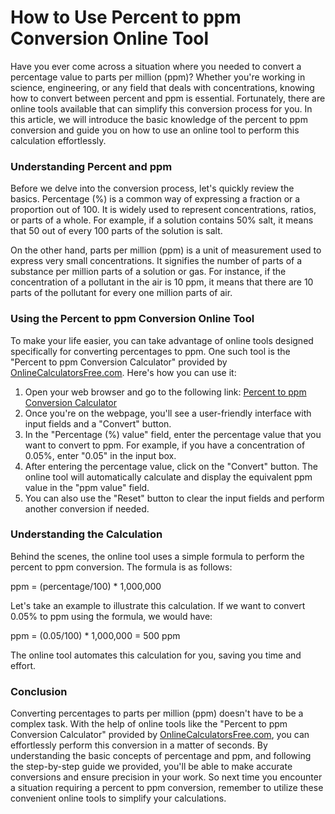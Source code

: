 How to Use Percent to ppm Conversion Online Tool
================================================

Have you ever come across a situation where you needed to convert a percentage value to parts per million (ppm)? Whether you're working in science, engineering, or any field that deals with concentrations, knowing how to convert between percent and ppm is essential. Fortunately, there are online tools available that can simplify this conversion process for you. In this article, we will introduce the basic knowledge of the percent to ppm conversion and guide you on how to use an online tool to perform this calculation effortlessly.

### Understanding Percent and ppm

Before we delve into the conversion process, let's quickly review the basics. Percentage (%) is a common way of expressing a fraction or a proportion out of 100. It is widely used to represent concentrations, ratios, or parts of a whole. For example, if a solution contains 50% salt, it means that 50 out of every 100 parts of the solution is salt.

On the other hand, parts per million (ppm) is a unit of measurement used to express very small concentrations. It signifies the number of parts of a substance per million parts of a solution or gas. For instance, if the concentration of a pollutant in the air is 10 ppm, it means that there are 10 parts of the pollutant for every one million parts of air.

### Using the Percent to ppm Conversion Online Tool

To make your life easier, you can take advantage of online tools designed specifically for converting percentages to ppm. One such tool is the "Percent to ppm Conversion Calculator" provided by [OnlineCalculatorsFree.com](http://OnlineCalculatorsFree.com). Here's how you can use it:

1. Open your web browser and go to the following link: [Percent to ppm Conversion Calculator](https://www.onlinecalculatorsfree.com/convert/percent-to-ppm.html)
2. Once you're on the webpage, you'll see a user-friendly interface with input fields and a "Convert" button.
3. In the "Percentage (%) value" field, enter the percentage value that you want to convert to ppm. For example, if you have a concentration of 0.05%, enter "0.05" in the input box.
4. After entering the percentage value, click on the "Convert" button. The online tool will automatically calculate and display the equivalent ppm value in the "ppm value" field.
5. You can also use the "Reset" button to clear the input fields and perform another conversion if needed.

### Understanding the Calculation

Behind the scenes, the online tool uses a simple formula to perform the percent to ppm conversion. The formula is as follows:

ppm = (percentage/100) \* 1,000,000

Let's take an example to illustrate this calculation. If we want to convert 0.05% to ppm using the formula, we would have:

ppm = (0.05/100) \* 1,000,000 = 500 ppm

The online tool automates this calculation for you, saving you time and effort.

### Conclusion

Converting percentages to parts per million (ppm) doesn't have to be a complex task. With the help of online tools like the "Percent to ppm Conversion Calculator" provided by [OnlineCalculatorsFree.com](http://OnlineCalculatorsFree.com), you can effortlessly perform this conversion in a matter of seconds. By understanding the basic concepts of percentage and ppm, and following the step-by-step guide we provided, you'll be able to make accurate conversions and ensure precision in your work. So next time you encounter a situation requiring a percent to ppm conversion, remember to utilize these convenient online tools to simplify your calculations.